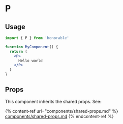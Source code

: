 # P

## Usage

```jsx
import { P } from 'honorable'

function MyComponent() {
  return (
    <P>
      Hello world
    </P>
  )
}
```

## Props

This component inherits the shared props. See:

{% content-ref url="components/shared-props.md" %}
[components/shared-props.md](components/shared-props.md)
{% endcontent-ref %}

